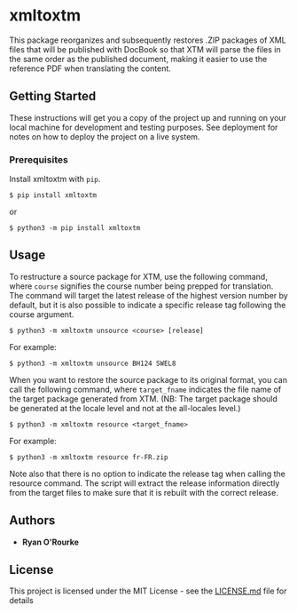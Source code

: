 # xmltoxtm

This package reorganizes and subsequently restores .ZIP packages of XML files that will be published with DocBook so that XTM will parse the files in the same order as the published document, making it easier to use the reference PDF when translating the content.

## Getting Started

These instructions will get you a copy of the project up and running on your local machine for development and testing purposes. See deployment for notes on how to deploy the project on a live system.

### Prerequisites

Install xmltoxtm with ```pip```.

```
$ pip install xmltoxtm
```
or

```
$ python3 -m pip install xmltoxtm
```

## Usage

To restructure a source package for XTM, use the following command, where ```course``` signifies the course number being prepped for translation. The command will target the latest release of the highest version number by default, but it is also possible to indicate a specific release tag following the course argument.

```
$ python3 -m xmltoxtm unsource <course> [release]
```

For example:

```
$ python3 -m xmltoxtm unsource BH124 SWEL8
```

When you want to restore the source package to its original format, you can call the following command, where ```target_fname``` indicates the file name of the target package generated from XTM. (NB: The target package should be generated at the locale level and not at the all-locales level.)

```
$ python3 -m xmltoxtm resource <target_fname>
```

For example:

```
$ python3 -m xmltoxtm resource fr-FR.zip
```

Note also that there is no option to indicate the release tag when calling the resource command. The script will extract the release information directly from the target files to make sure that it is rebuilt with the correct release.

## Authors

* **Ryan O'Rourke**

## License

This project is licensed under the MIT License - see the [LICENSE.md](LICENSE.md) file for details
